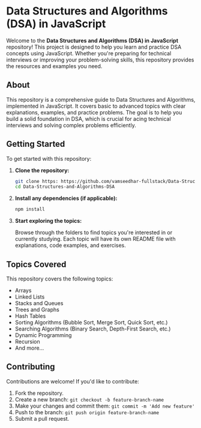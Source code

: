 
# Data Structures and Algorithms (DSA) in JavaScript

Welcome to the **Data Structures and Algorithms (DSA) in JavaScript** repository! This project is designed to help you learn and practice DSA concepts using JavaScript. Whether you're preparing for technical interviews or improving your problem-solving skills, this repository provides the resources and examples you need.


## About

This repository is a comprehensive guide to Data Structures and Algorithms, implemented in JavaScript. It covers basic to advanced topics with clear explanations, examples, and practice problems. The goal is to help you build a solid foundation in DSA, which is crucial for acing technical interviews and solving complex problems efficiently.

## Getting Started

To get started with this repository:

1. **Clone the repository:**

   ```bash
   git clone https: https://github.com/vamseedhar-fullstack/Data-Structures-and-Algorithms-DSA-.git
   cd Data-Structures-and-Algorithms-DSA
   ```

2. **Install any dependencies (if applicable):**

   ```bash
   npm install
   ```

3. **Start exploring the topics:**

   Browse through the folders to find topics you're interested in or currently studying. Each topic will have its own README file with explanations, code examples, and exercises.

## Topics Covered

This repository covers the following topics:

- Arrays
- Linked Lists
- Stacks and Queues
- Trees and Graphs
- Hash Tables
- Sorting Algorithms (Bubble Sort, Merge Sort, Quick Sort, etc.)
- Searching Algorithms (Binary Search, Depth-First Search, etc.)
- Dynamic Programming
- Recursion
- And more...

## Contributing

Contributions are welcome! If you'd like to contribute:

1. Fork the repository.
2. Create a new branch: `git checkout -b feature-branch-name`
3. Make your changes and commit them: `git commit -m 'Add new feature'`
4. Push to the branch: `git push origin feature-branch-name`
5. Submit a pull request.


